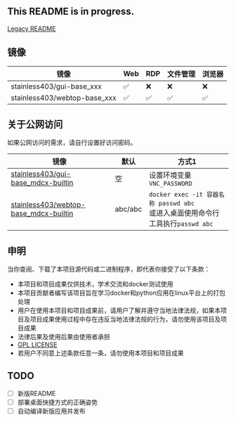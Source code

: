 ## This README is in progress.

[Legacy README](https://github.com/northsea4/mdcx-docker/blob/main/README-legacy.md)

## 镜像
| 镜像 | Web | RDP | 文件管理 | 浏览器 |
| --- | --- | --- | --- | --- |
| stainless403/gui-base_xxx | ✅ | ❌ | ❌ | ❌ |
| stainless403/webtop-base_xxx | ✅ | ✅ | ✅ | ✅ |

## 关于公网访问
如果公网访问的需求，请自行设置好访问密码。

| 镜像 | 默认 | 方式1 |
| --- | --- | --- |
| [stainless403/gui-base_mdcx-builtin](https://hub.docker.com/r/stainless403/gui-base_mdcx-builtin/tags) | 空 | 设置环境变量`VNC_PASSWORD` |
| [stainless403/webtop-base_mdcx-builtin](https://hub.docker.com/r/stainless403/webtop-base_mdcx-builtin/tags) | abc/abc | `docker exec -it 容器名称 passwd abc`<br>或进入桌面使用命令行工具执行`passwd abc` |

## 申明
当你查阅、下载了本项目源代码或二进制程序，即代表你接受了以下条款：

- 本项目和项目成果仅供技术，学术交流和docker测试使用
- 本项目贡献者编写该项目旨在学习docker和python应用在linux平台上的打包处理
- 用户在使用本项目和项目成果前，请用户了解并遵守当地法律法规，如果本项目及项目成果使用过程中存在违反当地法律法规的行为，请勿使用该项目及项目成果
- 法律后果及使用后果由使用者承担
- [GPL LICENSE](https://github.com/northsea4/mdcx-docker/blob/main/LICENSE.md)
- 若用户不同意上述条款任意一条，请勿使用本项目和项目成果


## TODO 
- [ ] 新版README
- [ ] 部署桌面快捷方式的正确姿势
- [ ] 自动编译新版应用并发布